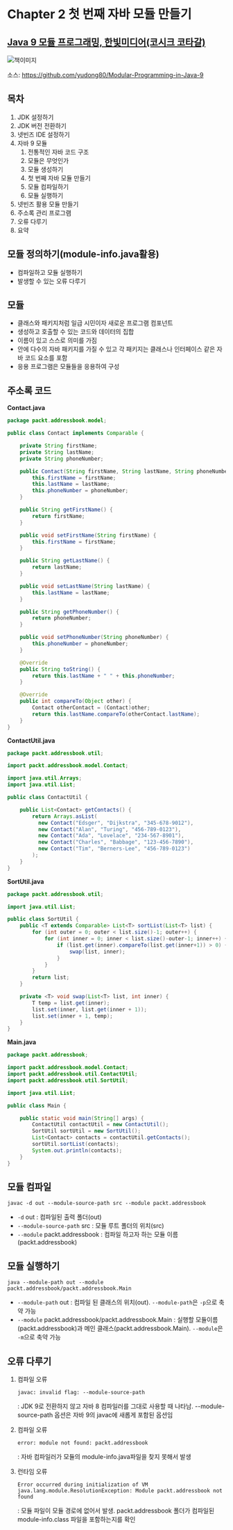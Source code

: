 # Chapter 2 첫 번째 자바 모듈 만들기

## [Java 9 모듈 프로그래밍, 한빛미디어(코시크 코타갈)](http://www.hanbit.co.kr/store/books/look.php?p_code=B7608640342)
![책이미지](book-image.jpg)

소스: https://github.com/yudong80/Modular-Programming-in-Java-9

## 목차
1. JDK 설정하기
2. JDK 버전 전환하기
3. 넷빈즈 IDE 설정하기
4. 자바 9 모듈
    1. 전통적인 자바 코드 구조
    2. 모듈은 무엇인가
    3. 모듈 생성하기
    4. 첫 번째 자바 모듈 만들기
    5. 모듈 컴파일하기
    6. 모듈 실행하기
5. 넷빈즈 활용 모듈 만들기
6. 주소록 관리 프로그램
7. 오류 다루기
8. 요약

## 모듈 정의하기(module-info.java활용)
- 컴파일하고 모듈 실행하기
- 발생할 수 있는 오류 다루기

## 모듈
- 클래스와 패키지처럼 일급 시민이자 새로운 프로그램 컴포넌트
- 생성하고 호출할 수 있는 코드와 데이터의 집합
- 이름이 있고 스스로 의미를 가짐
- 안에 다수의 자바 패키지를 가질 수 있고 각 패키지는 클래스나 인터페이스 같은 자바 코드 요소를 포함
- 응용 프로그램은 모듈들을 응용하여 구성

## 주소록 코드
**Contact.java**
```java
package packt.addressbook.model;

public class Contact implements Comparable {

    private String firstName;
    private String lastName;
    private String phoneNumber;

    public Contact(String firstName, String lastName, String phoneNumber) {
        this.firstName = firstName;
        this.lastName = lastName;
        this.phoneNumber = phoneNumber;
    }

    public String getFirstName() {
        return firstName;
    }

    public void setFirstName(String firstName) {
        this.firstName = firstName;
    }

    public String getLastName() {
        return lastName;
    }

    public void setLastName(String lastName) {
        this.lastName = lastName;
    }

    public String getPhoneNumber() {
        return phoneNumber;
    }

    public void setPhoneNumber(String phoneNumber) {
        this.phoneNumber = phoneNumber;
    }

    @Override
    public String toString() {
        return this.lastName + " " + this.phoneNumber;
    }

    @Override
    public int compareTo(Object other) {
        Contact otherContact = (Contact)other;
        return this.lastName.compareTo(otherContact.lastName);
    }
}
```

**ContactUtil.java**
```java
package packt.addressbook.util;

import packt.addressbook.model.Contact;

import java.util.Arrays;
import java.util.List;

public class ContactUtil {

    public List<Contact> getContacts() {
        return Arrays.asList(
          new Contact("Edsger", "Dijkstra", "345-678-9012"),
          new Contact("Alan", "Turing", "456-789-0123"),
          new Contact("Ada", "Lovelace", "234-567-8901"),
          new Contact("Charles", "Babbage", "123-456-7890"),
          new Contact("Tim", "Berners-Lee", "456-789-0123")
        );
    }
}
```

**SortUtil.java**
```java
package packt.addressbook.util;

import java.util.List;

public class SortUtil {
    public <T extends Comparable> List<T> sortList(List<T> list) {
        for (int outer = 0; outer < list.size()-1; outer++) {
            for (int inner = 0; inner < list.size()-outer-1; inner++) {
                if (list.get(inner).compareTo(list.get(inner+1)) > 0) {
                    swap(list, inner);
                }
            }
        }
        return list;
    }

    private <T> void swap(List<T> list, int inner) {
        T temp = list.get(inner);
        list.set(inner, list.get(inner + 1));
        list.set(inner + 1, temp);
    }
}
```

**Main.java**
```java
package packt.addressbook;

import packt.addressbook.model.Contact;
import packt.addressbook.util.ContactUtil;
import packt.addressbook.util.SortUtil;

import java.util.List;

public class Main {

    public static void main(String[] args) {
        ContactUtil contactUtil = new ContactUtil();
        SortUtil sortUtil = new SortUtil();
        List<Contact> contacts = contactUtil.getContacts();
        sortUtil.sortList(contacts);
        System.out.println(contacts);
    }
}
```


## 모듈 컴파일
```
javac -d out --module-source-path src --module packt.addressbook
```
- `-d` out : 컴파일된 출력 폴더(out)
- `--module-source-path` src : 모듈 루트 폴더의 위치(src)
- `--module` packt.addressbook : 컴파일 하고자 하는 모듈 이름(packt.addressbook)

## 모듈 실행하기
```
java --module-path out --module packt.addressbook/packt.addressbook.Main
```
- `--module-path` out : 컴파일 된 클래스의 위치(out). `--module-path`은 `-p`으로 축약 가능
- `--module` packt.addressbook/packt.addressbook.Main : 실행할 모듈이름(packt.addressbook)과 메인 클래스(packt.addressbook.Main). `--module`은 `-m`으로 축약 가능

## 오류 다루기
1. 컴파일 오류

    `javac: invalid flag: --module-source-path`
    
    : JDK 9로 전환하지 않고 자바 8 컴파일러를 그대로 사용할 때 나타남. --module-source-path 옵션은 자바 9의 javac에 새롭게 포함된 옵션임
2. 컴파일 오류

    `error: module not found: packt.addressbook`

    : 자바 컴파일러가 모듈의 module-info.java파일을 찾지 못해서 발생
3. 런타임 오류

    ```
    Error occurred during initialization of VM
    java.lang.module.ResolutionException: Module packt.addressbook not found
    ```

    : 모듈 파일이 모듈 경로에 없어서 발생. packt.addressbook 폴더가 컴파일된 module-info.class 파일을 포함하는지를 확인
